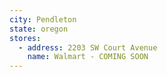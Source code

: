 ```yaml
---
city: Pendleton
state: oregon
stores:
  - address: 2203 SW Court Avenue
    name: Walmart - COMING SOON
---
```


